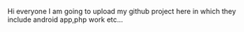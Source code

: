 Hi everyone I am going to upload my github project here in which they include android app,php work etc...
